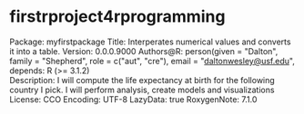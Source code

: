 # firstrproject4rprogramming
Package: myfirstpackage 
Title: Interperates numerical values and converts it into a table. 
Version: 0.0.0.9000 
Authors@R: person(given = "Dalton", family = "Shepherd", role = c("aut", "cre"), 
email = "daltonwesley@usf.edu", depends: R (>= 3.1.2)  
Description: I will compute the life expectancy at birth for the following country I pick. I will perform analysis, create models and visualizations  
License: CCO 
Encoding: UTF-8 
LazyData: true 
RoxygenNote: 7.1.0
